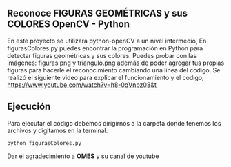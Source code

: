## Reconoce FIGURAS GEOMÉTRICAS y sus COLORES OpenCV - Python

En este proyecto se utilizara python-openCV a un nivel intermedio, En figurasColores.py puedes encontrar la programación en Python para detectar figuras geométricas y sus colores. Puedes probar con las imágenes:
figuras.png y triangulo.png además de poder agregar tus propias figuras para hacerle el reconocimiento cambiando una linea del codigo.
Se realizó el siguiente video para explicar el funcionamiento y el codigo; https://www.youtube.com/watch?v=h8-0qVnpz08&t

## Ejecución
Para ejecutar el código debemos dirigirnos a la carpeta donde tenemos los archivos y digitamos en la terminal:

```python figurasColores.py```

Dar el agradecimiento a **OMES** y su canal de youtube
